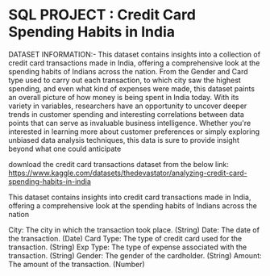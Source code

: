 # SQL PROJECT : Credit Card Spending Habits in India

DATASET INFORMATION:-
This dataset contains insights into a collection of credit card transactions made in India, offering a comprehensive look at the spending habits of Indians across the nation. From the Gender and Card type used to carry out each transaction, to which city saw the highest spending, and even what kind of expenses were made, this dataset paints an overall picture of how money is being spent in India today. With its variety in variables, researchers have an opportunity to uncover deeper trends in customer spending and interesting correlations between data points that can serve as invaluable business intelligence. Whether you're interested in learning more about customer preferences or simply exploring unbiased data analysis techniques, this data is sure to provide insight beyond what one could anticipate

download the credit card transactions dataset from the below link:
https://www.kaggle.com/datasets/thedevastator/analyzing-credit-card-spending-habits-in-india

This dataset contains insights into credit card transactions made in India, offering a comprehensive look at the spending habits of Indians across the nation

City: The city in which the transaction took place. (String)
Date: The date of the transaction. (Date)
Card Type: The type of credit card used for the transaction. (String)
Exp Type: The type of expense associated with the transaction. (String)
Gender: The gender of the cardholder. (String)
Amount: The amount of the transaction. (Number)

